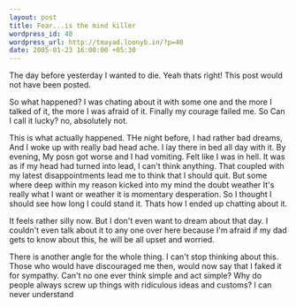 ```yaml
--- 
layout: post
title: Fear...is the mind killer
wordpress_id: 40
wordpress_url: http://tmayad.loonyb.in/?p=40
date: 2005-01-23 16:00:00 +05:30
---
```

<p>The day before yesterday I wanted to die. Yeah thats right! This post would not have  been posted.</p>

<p>So what happened? I was chating about it with some one and the more I talked of it, the more I was afraid of it. Finally my courage failed me. So Can I call it lucky? no, absolutely not.</p>

<p>This is what actually happened. THe night before, I had rather bad dreams, And I woke up with really bad head ache. I lay there in bed all day with it. By evening, My posn got worse and I had vomiting.  Felt like I was in hell. It was as if my head had turned into lead, I can't think anything. That coupled with my latest disappointments lead me to think that I should quit. But some where deep within my reason kicked into my mind the doubt weather It's really what I want or weather it is momentary desperation. So I thought I should see how long I could stand it. Thats how I ended up chatting about it.</p>

<p> It feels rather silly now. But I don't even want to dream about that day. I couldn't even talk about it to any one over here because I'm afraid if my dad gets to  know about this, he will be all upset and worried.</p>

<p>There is another angle for the whole thing. I can't stop thinking about this. Those who would have discouraged me then, would now say that I faked it for sympathy. Can't no one ever think simple and act simple? Why do people always screw up things with ridiculous ideas and customs? I can never understand</p>
